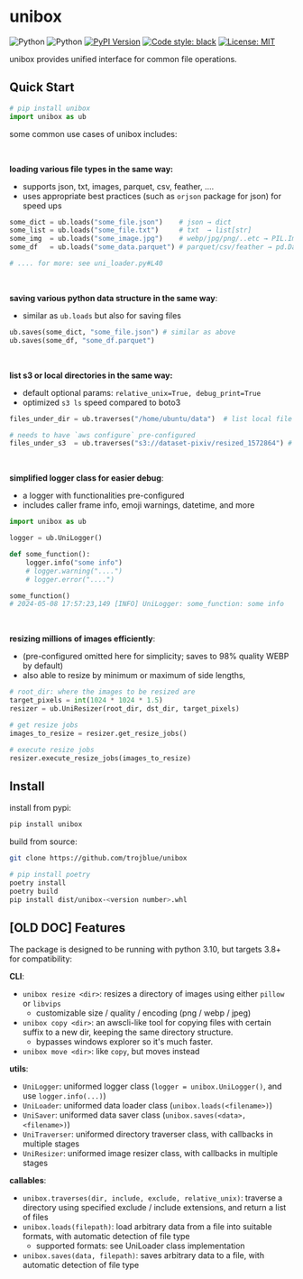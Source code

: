 # unibox

![Python](https://img.shields.io/badge/python-3.8-blue.svg)
![Python](https://img.shields.io/badge/python-3.10-blue.svg) 
[![PyPI Version](https://img.shields.io/pypi/v/unibox.svg)](https://pypi.python.org/pypi/unibox)
[![Code style: black](https://img.shields.io/badge/code%20style-black-000000.svg)](https://github.com/psf/black)
[![License: MIT](https://img.shields.io/badge/License-MIT-yellow.svg)](https://opensource.org/licenses/MIT)

unibox provides unified interface for common file operations.



## Quick Start

```python
# pip install unibox
import unibox as ub
```

some common use cases of unibox includes:

<br>

**loading various file types in the same way:**

- supports json, txt, images, parquet, csv, feather, ....
- uses appropriate best practices (such as `orjson` package for json) for speed ups

```python
some_dict = ub.loads("some_file.json")    # json → dict
some_list = ub.loads("some_file.txt")     # txt  → list[str]
some_img  = ub.loads("some_image.jpg")    # webp/jpg/png/..etc → PIL.Image
some_df   = ub.loads("some_data.parquet") # parquet/csv/feather → pd.Dataframe

# .... for more: see uni_loader.py#L40
```

<br>

**saving various python data structure in the same way**:

- similar as `ub.loads` but also for saving files

```python
ub.saves(some_dict, "some_file.json") # similar as above
ub.saves(some_df, "some_df.parquet")
```

<br>

**list s3 or local directories in the same way:**

- default optional params: `relative_unix=True, debug_print=True`
- optimized `s3 ls` speed compared to boto3 

```python
files_under_dir = ub.traverses("/home/ubuntu/data")  # list local file

# needs to have `aws configure` pre-configured
files_under_s3  = ub.traverses("s3://dataset-pixiv/resized_1572864") # list s3 files
```

<br>

**simplified logger class for easier debug**:

- a logger with functionalities pre-configured
- includes caller frame info, emoji warnings, datetime, and more

```python
import unibox as ub

logger = ub.UniLogger()

def some_function(): 
    logger.info("some info") 
    # logger.warning("....")
    # logger.error("....")

some_function()
# 2024-05-08 17:57:23,149 [INFO] UniLogger: some_function: some info
```

<br>

**resizing millions of images efficiently**:

- (pre-configured omitted here for simplicity; saves to 98% quality WEBP by default)
- also able to resize by minimum or maximum of side lengths,

```python
# root_dir: where the images to be resized are
target_pixels = int(1024 * 1024 * 1.5)
resizer = ub.UniResizer(root_dir, dst_dir, target_pixels)

# get resize jobs
images_to_resize = resizer.get_resize_jobs()

# execute resize jobs
resizer.execute_resize_jobs(images_to_resize)
```



## Install

install from pypi:

```bash
pip install unibox
```

build from source:

```bash
git clone https://github.com/trojblue/unibox

# pip install poetry
poetry install
poetry build
pip install dist/unibox-<version number>.whl
```



## [OLD DOC] Features

The package is designed to be running with python 3.10, but targets 3.8+ for compatibility:


**CLI**:
- `unibox resize <dir>`: resizes a directory of images using either `pillow` or `libvips`
  - customizable size / quality / encoding (png / webp / jpeg)
- `unibox copy <dir>`: an awscli-like tool for copying files with certain suffix to a new dir, keeping the same directory structure. 
  - bypasses windows explorer so it's much faster.
- `unibox move <dir>`: like `copy`, but moves instead

**utils**:
- `UniLogger`: uniformed logger class (`logger = unibox.UniLogger()`, and use `logger.info(...)`)
- `UniLoader`: uniformed data loader class (`unibox.loads(<filename>)`)
- `UniSaver`: uniformed data saver class (`unibox.saves(<data>, <filename>)`)
- `UniTraverser`: uniformed directory traverser class, with callbacks in multiple stages
- `UniResizer`: uniformed image resizer class, with callbacks in multiple stages

**callables**:
- `unibox.traverses(dir, include, exclude, relative_unix)`: traverse a directory using specified exclude / include extensions, and return a list of files
- `unibox.loads(filepath)`: load arbitrary data from a file into suitable formats, with automatic detection of file type
  - supported formats: see UniLoader class implementation
- `unibox.saves(data, filepath)`: saves arbitrary data to a file, with automatic detection of file type

